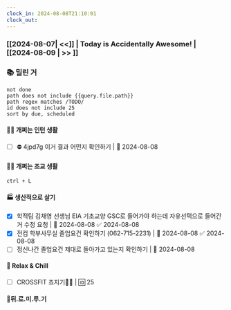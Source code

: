 ```yaml
---
clock_in: 2024-08-08T21:10:01
clock_out:
---
```

### [[2024-08-07| <<]] | **Today is Accidentally Awesome!** | [[2024-08-09 | >> ]]

### 📚 밀린 거
```tasks
not done 
path does not include {{query.file.path}}
path regex matches /TODO/
id does not include 25
sort by due, scheduled
```

#### 🤦‍♂️ 개쩌는 인턴 생활
- [ ] ⛔ 4jpd7g 이거 결과 어떤지 확인하기 | 📅 2024-08-08 

#### 👨‍🏫 개쩌는 조교 생활
`ctrl + L`

#### 🏭 생산적으로 살기
- [x] 학적팀 김채영 선생님 EIA 기초교양 GSC로 들어가야 하는데 자유선택으로 들어간 거 수정 요청 | 📅 2024-08-08 ✅ 2024-08-08
- [x] 전컴 학부사무실 졸업요건 확인하기 (062-715-2231) | 📅 2024-08-08 ✅ 2024-08-08
- [ ] 정신나간 졸업요건 제대로 돌아가고 있는지 확인하기 | 📅 2024-08-08 

#### 🍻 Relax & Chill 
- [ ] CROSSFIT 죠지기🏋️‍♀️ | 🆔 25


#### 💨뒤.로.미.루.기
